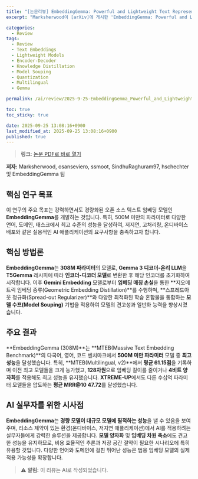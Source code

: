 ```yaml
---
title: "[논문리뷰] EmbeddingGemma: Powerful and Lightweight Text Representations"
excerpt: "Marksherwood이 [arXiv]에 게시한 'EmbeddingGemma: Powerful and Lightweight Text Representations' 논문에 대한 자세한 리뷰입니다."

categories:
  - Review
tags:
  - Review
  - Text Embeddings
  - Lightweight Models
  - Encoder-Decoder
  - Knowledge Distillation
  - Model Souping
  - Quantization
  - Multilingual
  - Gemma

permalink: /ai/review/2025-9-25-EmbeddingGemma_Powerful_and_Lightweight_Text_Representations/

toc: true
toc_sticky: true

date: 2025-09-25 13:08:16+0900
last_modified_at: 2025-09-25 13:08:16+0900
published: true
---
```

> **링크:** [논문 PDF로 바로 열기](https://arxiv.org/abs/2509.20354)

**저자:** Marksherwood, osanseviero, ssmoot, SindhuRaghuram97, hschechter 및 EmbeddingGemma 팀



## 핵심 연구 목표
이 연구의 주요 목표는 강력하면서도 경량화된 오픈 소스 텍스트 임베딩 모델인 **EmbeddingGemma**를 개발하는 것입니다. 특히, 500M 미만의 파라미터로 다양한 언어, 도메인, 태스크에서 최고 수준의 성능을 달성하여, 저지연, 고처리량, 온디바이스 배포와 같은 실용적인 AI 애플리케이션의 요구사항을 충족하고자 합니다.

## 핵심 방법론
**EmbeddingGemma**는 **308M 파라미터**의 모델로, **Gemma 3 디코더-온리 LLM**을 **T5Gemma** 레시피에 따라 **인코더-디코더 모델**로 변환한 후 해당 인코더를 초기화하여 시작합니다. 이후 **Gemini Embedding** 모델로부터 **임베딩 매칭 손실**을 통한 **지오메트릭 임베딩 증류(Geometric Embedding Distillation)**를 수행하며, **스프레드아웃 정규화(Spread-out Regularizer)**와 다양한 최적화된 학습 혼합물을 통합하는 **모델 수프(Model Souping)** 기법을 적용하여 모델의 견고성과 일반화 능력을 향상시켰습니다.

## 주요 결과
**EmbeddingGemma (308M)**는 **MTEB(Massive Text Embedding Benchmark)**의 다국어, 영어, 코드 벤치마크에서 **500M 미만 파라미터** 모델 중 **최고 성능**을 달성했습니다. 특히, **MTEB(Multilingual, v2)**에서 **평균 61.15점**을 기록하며 이전 최고 모델들을 크게 능가했고, **128차원**으로 임베딩 길이를 줄이거나 **4비트 양자화**를 적용해도 최고 성능을 유지했습니다. **XTREME-UP**에서도 다른 수십억 파라미터 모델들을 압도하는 **평균 MRR@10 47.72**를 달성했습니다.

## AI 실무자를 위한 시사점
**EmbeddingGemma**는 **경량 모델이 대규모 모델에 필적하는 성능**을 낼 수 있음을 보여주며, 리소스 제약이 있는 환경(온디바이스, 저지연 애플리케이션)에서 AI를 적용하려는 실무자들에게 강력한 솔루션을 제공합니다. **모델 양자화** 및 **임베딩 차원 축소**에도 견고한 성능을 유지하므로, 비용 효율적인 추론과 저장 공간 절약이 필요한 시나리오에 특히 유용할 것입니다. 다양한 언어와 도메인에 걸친 뛰어난 성능은 범용 임베딩 모델의 실제 적용 가능성을 확장합니다.

> ⚠️ **알림:** 이 리뷰는 AI로 작성되었습니다.